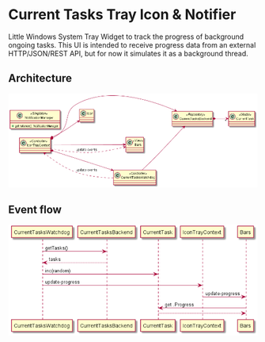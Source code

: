 # Current Tasks Tray Icon & Notifier

Little Windows System Tray Widget to track the progress of background ongoing tasks.
This UI is intended to receive progress data from an external HTTP/JSON/REST API, but for now it simulates it as a background thread.

## Architecture

![Architecture](./arch.png)

## Event flow

![Flow](./event-flow.png)